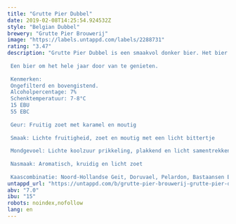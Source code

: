 ```yaml
---
title: "Grutte Pier Dubbel"
date: 2019-02-08T14:25:54.924532Z
style: "Belgian Dubbel"
brewery: "Grutte Pier Brouwerij"
image: "https://labels.untappd.com/labels/2288731"
rating: "3.47"
description: "Grutte Pier Dubbel is een smaakvol donker bier. Het bier heeft een aroma van donker fruit en banaan. De smaak is moutig, karamel en zoet met een fruitigheid van banaan, vanille en is een beetje nootachtig. De afdronk gaat van zoet naar bitter.   Een bier om het hele jaar door van te genieten.  Kenmerken: Ongefilterd en bovengistend. Alcoholpercentage: 7% Schenktemperatuur: 7-8°C 15 EBU 55 EBC  Geur: Fruitig zoet met karamel en moutig  Smaak: Lichte fruitigheid, zoet en moutig met een licht bittertje  Mondgevoel: Lichte koolzuur prikkeling, plakkend en licht samentrekkend  Nasmaak: Aromatisch, kruidig en licht zoet  Kaascombinatie: Noord-Hollandse Geit, Doruvael, Pelardon, Bastaansen Blauw (4 maand), Gorgonzola dolce"
untappd_url: "https://untappd.com/b/grutte-pier-brouwerij-grutte-pier-dubbel/2288731"
abv: "7.0"
ibu: "15"
robots: noindex,nofollow
lang: en
---
```

